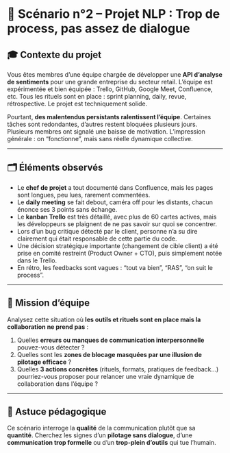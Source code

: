 # 🧩 **Scénario n°2 – Projet NLP : Trop de process, pas assez de dialogue**

## 🎓 Contexte du projet

Vous êtes membres d’une équipe chargée de développer une **API d’analyse de sentiments** pour une grande entreprise du secteur retail. L’équipe est expérimentée et bien équipée : Trello, GitHub, Google Meet, Confluence, etc. Tous les rituels sont en place : sprint planning, daily, revue, rétrospective. Le projet est techniquement solide.

Pourtant, **des malentendus persistants ralentissent l’équipe**. Certaines tâches sont redondantes, d’autres restent bloquées plusieurs jours. Plusieurs membres ont signalé une baisse de motivation. L’impression générale : on “fonctionne”, mais sans réelle dynamique collective.

---

## 🗂️ Éléments observés

- Le **chef de projet** a tout documenté dans Confluence, mais les pages sont longues, peu lues, rarement commentées.
- Le **daily meeting** se fait debout, caméra off pour les distants, chacun énonce ses 3 points sans échange.
- Le **kanban Trello** est très détaillé, avec plus de 60 cartes actives, mais les développeurs se plaignent de ne pas savoir sur quoi se concentrer.
- Lors d’un bug critique détecté par le client, personne n’a su dire clairement qui était responsable de cette partie du code.
- Une décision stratégique importante (changement de cible client) a été prise en comité restreint (Product Owner + CTO), puis simplement notée dans le Trello.
- En rétro, les feedbacks sont vagues : “tout va bien”, “RAS”, “on suit le process”.

---

## 🎯 Mission d’équipe

Analysez cette situation où **les outils et rituels sont en place mais la collaboration ne prend pas** :

1. Quelles **erreurs ou manques de communication interpersonnelle** pouvez-vous détecter ?
2. Quelles sont les **zones de blocage masquées par une illusion de pilotage efficace** ?
3. Quelles **3 actions concrètes** (rituels, formats, pratiques de feedback…) pourriez-vous proposer pour relancer une vraie dynamique de collaboration dans l’équipe ?

---

## 🧠 Astuce pédagogique

Ce scénario interroge la **qualité** de la communication plutôt que sa **quantité**. Cherchez les signes d’un **pilotage sans dialogue**, d’une **communication trop formelle** ou d’un **trop-plein d’outils** qui tue l’humain.
